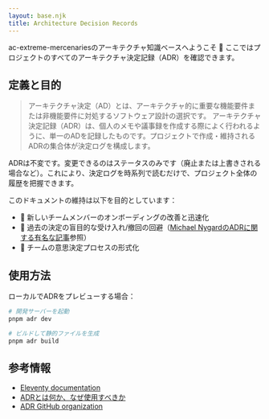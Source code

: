 ```yaml
---
layout: base.njk
title: Architecture Decision Records
---
```


ac-extreme-mercenariesのアーキテクチャ知識ベースへようこそ 👋
ここではプロジェクトのすべてのアーキテクチャ決定記録（ADR）を確認できます。

## 定義と目的

> アーキテクチャ決定（AD）とは、アーキテクチャ的に重要な機能要件または非機能要件に対処するソフトウェア設計の選択です。
> アーキテクチャ決定記録（ADR）は、個人のメモや議事録を作成する際によく行われるように、単一のADを記録したものです。プロジェクトで作成・維持されるADRの集合体が決定ログを構成します。

ADRは不変です。変更できるのはステータスのみです（廃止または上書きされる場合など）。これにより、決定ログを時系列で読むだけで、プロジェクト全体の履歴を把握できます。

このドキュメントの維持は以下を目的としています：

- 🚀 新しいチームメンバーのオンボーディングの改善と迅速化
- 🔭 過去の決定の盲目的な受け入れ/撤回の回避（[Michael NygardのADRに関する有名な記事](https://cognitect.com/blog/2011/11/15/documenting-architecture-decisions.html)参照）
- 🤝 チームの意思決定プロセスの形式化

## 使用方法

ローカルでADRをプレビューする場合：

```bash
# 開発サーバーを起動
pnpm adr dev

# ビルドして静的ファイルを生成
pnpm adr build
```

## 参考情報

- [Eleventy documentation](https://www.11ty.dev/)
- [ADRとは何か、なぜ使用すべきか](https://github.com/joelparkerhenderson/architecture_decision_record#what-is-an-architecture-decision-record)
- [ADR GitHub organization](https://adr.github.io/)
